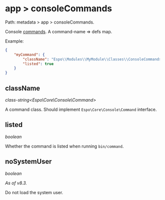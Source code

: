 # app > consoleCommands

Path: metadata > app > consoleCommands.

Console [commands](../../administration/commands.md). A command-name => defs map.

Example:

```json
{
    "myCommand": {
        "className": "Espo\\Modules\\MyModule\\Classes\\ConsoleCommands\\MyCommand",
        "listed": true
    }
}

```

## className

*class-string<Espo\Core\Console\Command\>*

A command class. Should implement `Espo\Core\Console\Command` interface.

## listed

*boolean*

Whether the command is listed when running `bin/command`.

## noSystemUser

*boolean*

*As of v8.3.*

Do not load the system user.
